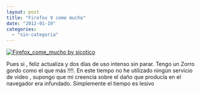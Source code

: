 ```yaml
---
layout: post
title: "Firefox 9 come mucho"
date: "2012-01-19"
categories: 
  - "sin-categoria"
---
```


[![Firefox_come_mucho by sicotico](images/6724825019_11ffe94757.jpg)](https://www.flickr.com/photos/12949201@N08/6724825019/ "Firefox_come_mucho") 

Pues si , feliz actualiza y dos días de uso intenso sin parar. Tengo un Zorro gordo como el que más !!!!. En este tiempo no he utilizado ningún servicio de video , supongo que mi creencia sobre el daño que producía en el navegador era infundado. Simplemente el tiempo es lesivo
